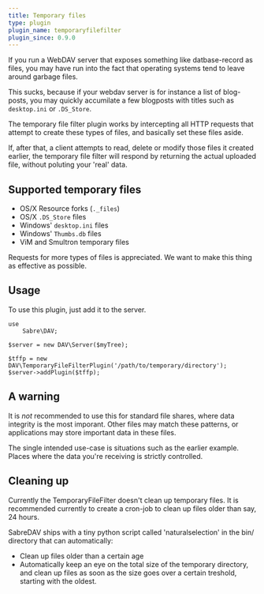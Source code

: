 ```yaml
---
title: Temporary files
type: plugin
plugin_name: temporaryfilefilter
plugin_since: 0.9.0
---
```


If you run a WebDAV server that exposes something like datbase-record as
files, you may have run into the fact that operating systems tend to leave
around garbage files.

This sucks, because if your webdav server is for instance a list of blog-posts,
you may quickly accumilate a few blogposts with titles such as `desktop.ini`
or `.DS_Store`.

The temporary file filter plugin works by intercepting all HTTP requests that
attempt to create these types of files, and basically set these files aside.

If, after that, a client attempts to read, delete or modify those files it
created earlier, the temporary file filter will respond by returning the
actual uploaded file, without poluting your 'real' data.

Supported temporary files
-------------------------

* OS/X Resource forks (`._files`)
* OS/X `.DS_Store` files
* Windows' `desktop.ini` files
* Windows' `Thumbs.db` files
* ViM and Smultron temporary files

Requests for more types of files is appreciated. We want to make this thing as
effective as possible.

Usage
-----

To use this plugin, just add it to the server.

    use
        Sabre\DAV;

    $server = new DAV\Server($myTree);

    $tffp = new DAV\TemporaryFileFilterPlugin('/path/to/temporary/directory');
    $server->addPlugin($tffp);

A warning
---------

It is _not_ recommended to use this for standard file shares, where data
integrity is the most imporant. Other files may match these patterns, or
applications may store important data in these files.

The single intended use-case is situations such as the earlier example.
Places where the data you're receiving is strictly controlled.


Cleaning up
-----------

Currently the TemporaryFileFilter doesn't clean up temporary files. It is
recommended currently to create a cron-job to clean up files older than say, 24
hours.

SabreDAV ships with a tiny python script called 'naturalselection' in the bin/
directory that can automatically:

* Clean up files older than a certain age
* Automatically keep an eye on the total size of the temporary directory, and
  clean up files as soon as the size goes over a certain treshold, starting
  with the oldest.
